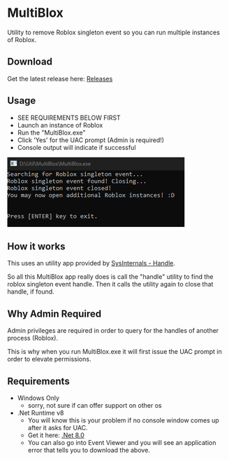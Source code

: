 # MultiBlox
 Utility to remove Roblox singleton event so you can run multiple instances of Roblox.

## Download
Get the latest release here: [Releases](https://github.com/rasp8erries/multiblox-cs/releases/tag/release)

## Usage
- SEE REQUIREMENTS BELOW FIRST
- Launch an instance of Roblox
- Run the "MultiBlox.exe" 
- Click 'Yes' for the UAC prompt (Admin is required!) 
- Console output will indicate if successful

![MultiBlox Success](/images/multiblox-success.png)

## How it works
This uses an utility app provided by [SysInternals - Handle](https://learn.microsoft.com/en-us/sysinternals/downloads/handle). 

So all this MultiBlox app really does is call the "handle" utility to find the roblox singleton event handle. Then it calls the utility again to close that handle, if found. 

## Why Admin Required
Admin privileges are required in order to query for the handles of another process (Roblox). 

This is why when you run MultiBlox.exe it will first issue the UAC prompt in order to elevate permissions.

## Requirements
- Windows Only
  - sorry, not sure if can offer support on other os
- .Net Runtime v8 
  - You will know this is your problem if no console window comes up after it asks for UAC. 
  - Get it here: [.Net 8.0]("https://aka.ms/dotnet-core-applaunch?framework=Microsoft.NETCore.App&framework_version=8.0.0&arch=x64&rid=win10-x64")
  - You can also go into Event Viewer and you will see an application error that tells you to download the above.